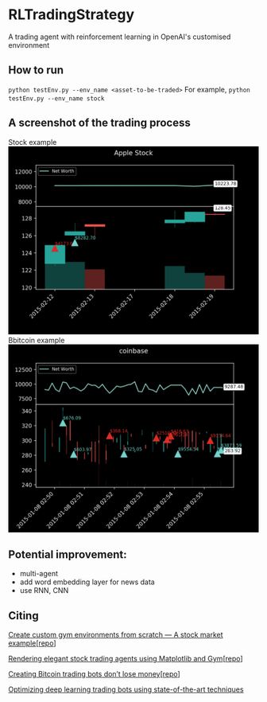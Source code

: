 # RLTradingStrategy
A trading agent with reinforcement learning in OpenAI's customised environment 

## How to run
`python testEnv.py --env_name <asset-to-be-traded>`
For example,
`python testEnv.py --env_name stock`


## A screenshot of the trading process
Stock example
<img src='apple.png'>
Bbitcoin example
<img src='coinbase.png'>

## Potential improvement:
- multi-agent
- add word embedding layer for news data 
- use RNN, CNN 


## Citing
[Create custom gym environments from scratch — A stock market example](https://towardsdatascience.com/creating-a-custom-openai-gym-environment-for-stock-trading-be532be3910e)[[repo](https://github.com/notadamking/Stock-Trading-Environment)]

[Rendering elegant stock trading agents using Matplotlib and Gym](https://towardsdatascience.com/visualizing-stock-trading-agents-using-matplotlib-and-gym-584c992bc6d4)[[repo](https://github.com/notadamking/Stock-Trading-Visualization)]

[Creating Bitcoin trading bots don’t lose money](https://towardsdatascience.com/creating-bitcoin-trading-bots-that-dont-lose-money-2e7165fb0b29)[[repo](https://github.com/notadamking/RLTrader)]

[Optimizing deep learning trading bots using state-of-the-art techniques](https://towardsdatascience.com/using-reinforcement-learning-to-trade-bitcoin-for-massive-profit-b69d0e8f583b)

